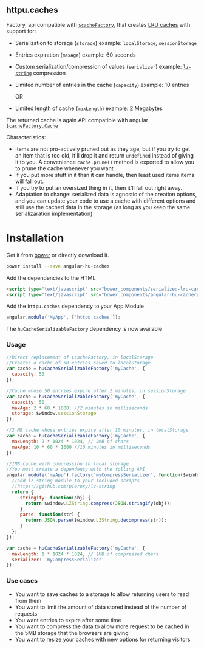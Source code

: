 ## httpu.caches

Factory, api compatible with [`$cacheFactory`](https://docs.angularjs.org/api/ng/service/$cacheFactory), that creates [LRU caches](https://github.com/jmendiara/serialized-lru-cache) with support for:
 * Serialization to storage (`storage`) example: `localStorage`, `sessionStorage`
 * Entries expiration (`maxAge`) example: 60 seconds
 * Custom serialization/compression of values (`serializer`) example: [`lz-string`](https://github.com/pieroxy/lz-string) compression
 * Limited number of entries in the cache (`capacity`) example: 10 entries

      OR

 * Limited length of cache (`maxLength`) example: 2 Megabytes

The returned cache is again API compatible with angular [`$cacheFactory.Cache`](https://docs.angularjs.org/api/ng/type/$cacheFactory.Cache)

Characteristics:
 * Items are not pro-actively pruned out as they age, but if you try to get an item that is too old,
   it'll drop it and return `undefined` instead of giving it to you. A convenience `cache.prune()` method
   is exported to allow you to prune the cache whenever you want
 * If you put more stuff in it than it can handle, then least used items items will fall out.
 * If you try to put an oversized thing in it, then it'll fall out right away.
 * Adaptation to change: serialized data is agnostic of the creation options, and you can update
   your code to use a cache with different options and still use the cached data in the storage
   (as long as you keep the same serializaration implementation)

# Installation

Get it from [bower](http://bower.io/) or directly download it.

```sh
bower install --save angular-hu-caches
```

Add the dependencies to the HTML

```html
<script type="text/javascript" src="bower_components/serialized-lru-cache/lib/lru-cache.js"></script>
<script type="text/javascript" src="bower_components/angular-hu-cacherp/caches.js"></script>
```

Add the `httpu.caches` dependency to your App Module

```js
angular.module('MyApp', ['httpu.caches']);
```

The `huCacheSerializableFactory` dependency is now available

### Usage

```js
//Direct replacement of $cacheFactory, in localStorage
//Creates a cache of 50 entries saved to localStorage
var cache = huCacheSerializableFactory('myCache', {
  capacity: 50
});

//Cache whose 50 entries expire after 2 minutes, in sessionStorage
var cache = huCacheSerializableFactory('myCache', {
  capacity: 50,
  maxAge: 2 * 60 * 1000, //2 minutes in milliseconds
  storage: $window.sessionStorage
});

//2 MB cache whose entries expire after 10 minutes, in localStorage
var cache = huCacheSerializableFactory('myCache', {
  maxLength: 2 * 1024 * 1024, // 2MB of chars
  maxAge: 10 * 60 * 1000 //10 minutes in milliseconds
});

//1MB cache with compression in local storage
//You must create a dependency with the folling API
angular.module('myApp').factory('myCompressSerializer', function($window) {
  //add lz-string module to your included scripts
  //https://github.com/pieroxy/lz-string
  return {
     stringify: function(obj) {
       return $window.LZString.compress(JSON.stringify(obj));
     },
     parse: function(str) {
       return JSON.parse($window.LZString.decompress(str));
     }
  };
});

var cache = huCacheSerializableFactory('myCache', {
  maxLength: 1 * 1024 * 1024, // 1MB of compressed chars
  serializer: 'myCompressSerializer'
});

```

### Use cases

* You want to save caches to a storage to allow returning users to read from them
* You want to limit the amount of data stored instead of the number of requests
* You want entries to expire after some time
* You want to compress the data to allow more request to be cached in the 5MB storage that the browsers are giving
* You want to resize your caches with new options for returning visitors
